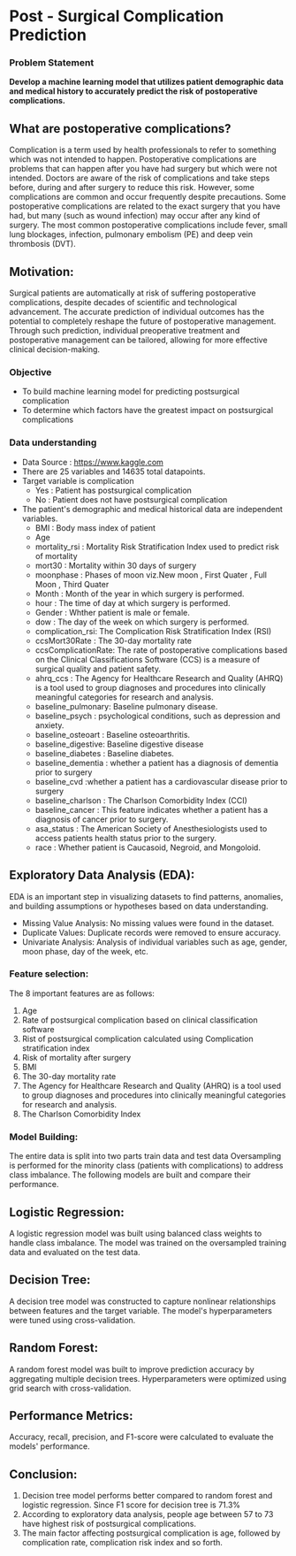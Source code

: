 # Post - Surgical Complication Prediction
### Problem Statement 
**Develop a machine learning model that utilizes patient demographic data and medical history to accurately predict the risk of postoperative complications.**
## What are postoperative complications? 
Complication is a term used by health professionals to refer to something which was not intended to happen. Postoperative complications are problems that can happen after you have had surgery but which were not intended. Doctors are aware of the risk of complications and take steps before, during and after surgery to reduce this risk. However, some complications are common and occur frequently despite precautions. Some postoperative complications are related to the exact surgery that you have had, but many (such as wound infection) may occur after any kind of surgery.
The most common postoperative complications include fever, small lung blockages, infection, pulmonary embolism (PE) and deep vein thrombosis (DVT).
## Motivation:
Surgical patients are automatically at risk of suffering postoperative complications, despite decades of scientific and technological advancement. The accurate prediction of individual outcomes has the potential to completely reshape the future of postoperative management. Through such prediction, individual preoperative treatment and postoperative management can be tailored, allowing for more effective clinical decision-making.
### Objective
* To build machine learning model for predicting postsurgical complication
* To determine which factors have the greatest impact on postsurgical complications
### Data understanding
* Data Source : https://www.kaggle.com
* There are 25 variables and 14635 total datapoints.
* Target variable is complication 
     * Yes : Patient has postsurgical complication
     * No  : Patient does not have postsurgical complication
* The patient's demographic and medical historical data are independent variables.
     * BMI             : Body mass index of patient
     * Age 
     * mortality_rsi   : Mortality Risk Stratification Index used to predict risk of mortality
     * mort30          : Mortality within 30 days of surgery 
     * moonphase       : Phases of moon viz.New moon , First Quater , Full Moon , Third Quater
     * Month           : Month of the year in which surgery is performed.
     * hour            : The time of day at which surgery is performed.
     * Gender          : Whther patient is male or female.
     * dow             : The day of the week on which surgery is performed.
     * complication_rsi: The Complication Risk Stratification Index (RSI) 
     * ccsMort30Rate   : The 30-day mortality rate
     * ccsComplicationRate: The rate of postoperative complications based on the Clinical Classifications Software (CCS) is a measure of surgical quality and patient safety. 
     * ahrq_ccs        : The Agency for Healthcare Research and Quality (AHRQ) is a tool used to group diagnoses and procedures                          into clinically meaningful categories for research and analysis.
     * baseline_pulmonary: Baseline pulmonary disease.
     * baseline_psych    : psychological conditions, such as depression and anxiety.
     * baseline_osteoart : Baseline osteoarthritis.
     * baseline_digestive: Baseline digestive disease 
     * baseline_diabetes : Baseline diabetes. 
     * baseline_dementia : whether a patient has a diagnosis of dementia prior to surgery
     * baseline_cvd      :whether a patient has a cardiovascular disease prior to surgery
     * baseline_charlson : The Charlson Comorbidity Index (CCI)
     * baseline_cancer   : This feature indicates whether a patient has a diagnosis of cancer prior to surgery.
     * asa_status        : The American Society of Anesthesiologists used to access patients health status prior to the surgery.
     * race              : Whether patient is Caucasoid, Negroid, and Mongoloid.
## Exploratory Data Analysis (EDA):
EDA is an important step in visualizing datasets to find patterns, anomalies, and building assumptions or hypotheses based on data understanding.
* Missing Value Analysis: No missing values were found in the dataset.
* Duplicate Values: Duplicate records were removed to ensure accuracy.
* Univariate Analysis: Analysis of individual variables such as age, gender, moon phase, day of the week, etc.
### Feature selection:
The 8 important features are as follows:
1. Age
2. Rate of postsurgical complication based on clinical classification software
3. Rist of postsurgical complication calculated using Complication stratification index
4. Risk of mortality after surgery
5. BMI
6. The 30-day mortality rate
7. The Agency for Healthcare Research and Quality (AHRQ) is a tool used to group diagnoses and procedures into clinically meaningful categories for research and analysis.
8. The Charlson Comorbidity Index
### Model Building:
The entire data is split into two parts train data and test data
Oversampling is performed for the minority class (patients with complications) to address class imbalance.
The following models are built and compare their performance. 
## Logistic Regression:
A logistic regression model was built using balanced class weights to handle class imbalance. The model was trained on the oversampled training data and evaluated on the test data.
## Decision Tree:
A decision tree model was constructed to capture nonlinear relationships between features and the target variable. The model's hyperparameters were tuned using cross-validation.
## Random Forest:
 A random forest model was built to improve prediction accuracy by aggregating multiple decision trees. Hyperparameters were optimized using grid search with cross-validation.
## Performance Metrics:
Accuracy, recall, precision, and F1-score were calculated to evaluate the models' performance.
## Conclusion:
1.	Decision tree model performs better compared to random forest and logistic regression. Since F1 score for decision tree is 71.3%
2.	According to exploratory data analysis, people age between 57 to 73 have highest risk of postsurgical complications.
3.	The main factor affecting postsurgical complication is age, followed by complication rate, complication risk index and so forth.
